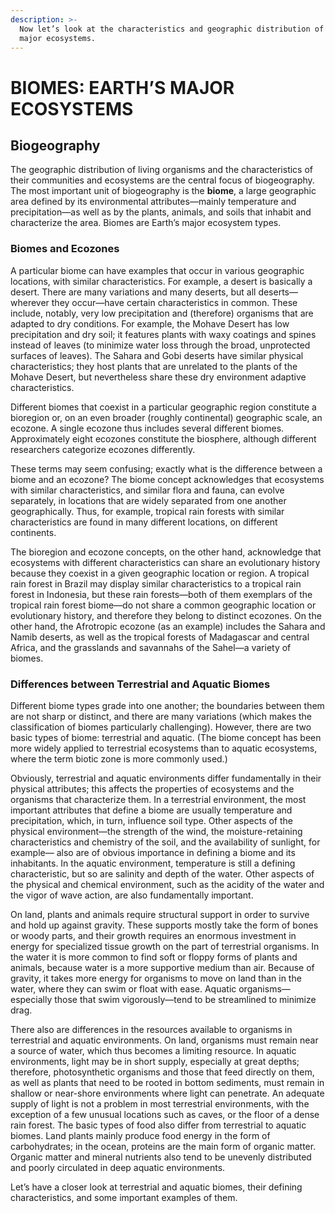```yaml
---
description: >-
  Now let’s look at the characteristics and geographic distribution of Earth’s
  major ecosystems.
---
```


# BIOMES: EARTH’S MAJOR ECOSYSTEMS

## Biogeography

The geographic distribution of living organisms and the characteristics of their communities and ecosystems are the central focus of biogeography. The most important unit of biogeography is the **biome**, a large geographic area defined by its environmental attributes—mainly temperature and precipitation—as well as by the plants, animals, and soils that inhabit and characterize the area. Biomes are Earth’s major ecosystem types. 

### Biomes and Ecozones

 A particular biome can have examples that occur in various geographic locations, with similar characteristics. For example, a desert is basically a desert. There are many variations and many deserts, but all deserts—wherever they occur—have certain characteristics in common. These include, notably, very low precipitation and \(therefore\) organisms that are adapted to dry conditions. For example, the Mohave Desert has low precipitation and dry soil; it features plants with waxy coatings and spines instead of leaves \(to minimize water loss through the broad, unprotected surfaces of leaves\). The Sahara and Gobi deserts have similar physical characteristics; they host plants that are unrelated to the plants of the Mohave Desert, but nevertheless share these dry environment adaptive characteristics. 

Different biomes that coexist in a particular geographic region constitute a bioregion or, on an even broader \(roughly continental\) geographic scale, an ecozone. A single ecozone thus includes several different biomes. Approximately eight ecozones constitute the biosphere, although different researchers categorize ecozones differently. 

These terms may seem confusing; exactly what is the difference between a biome and an ecozone? The biome concept acknowledges that ecosystems with similar characteristics, and similar flora and fauna, can evolve separately, in locations that are widely separated from one another geographically. Thus, for example, tropical rain forests with similar characteristics are found in many different locations, on different continents. 

The bioregion and ecozone concepts, on the other hand, acknowledge that ecosystems with different characteristics can share an evolutionary history because they coexist in a given geographic location or region. A tropical rain forest in Brazil may display similar characteristics to a tropical rain forest in Indonesia, but these rain forests—both of them exemplars of the tropical rain forest biome—do not share a common geographic location or evolutionary history, and therefore they belong to distinct ecozones. On the other hand, the Afrotropic ecozone \(as an example\) includes the Sahara and Namib deserts, as well as the tropical forests of Madagascar and central Africa, and the grasslands and savannahs of the Sahel—a variety of biomes.

### Differences between Terrestrial and Aquatic Biomes

Different biome types grade into one another; the boundaries between them are not sharp or distinct, and there are many variations \(which makes the classification of biomes particularly challenging\). However, there are two basic types of biome: terrestrial and aquatic. \(The biome concept has been more widely applied to terrestrial ecosystems than to aquatic ecosystems, where the term biotic zone is more commonly used.\) 

Obviously, terrestrial and aquatic environments differ fundamentally in their physical attributes; this affects the properties of ecosystems and the organisms that characterize them. In a terrestrial environment, the most important attributes that define a biome are usually temperature and precipitation, which, in turn, influence soil type. Other aspects of the physical environment—the strength of the wind, the moisture-retaining characteristics and chemistry of the soil, and the availability of sunlight, for example— also are of obvious importance in defining a biome and its inhabitants. In the aquatic environment, temperature is still a defining characteristic, but so are salinity and depth of the water. Other aspects of the physical and chemical environment, such as the acidity of the water and the vigor of wave action, are also fundamentally important. 

On land, plants and animals require structural support in order to survive and hold up against gravity. These supports mostly take the form of bones or woody parts, and their growth requires an enormous investment in energy for specialized tissue growth on the part of terrestrial organisms. In the water it is more common to find soft or floppy forms of plants and animals, because water is a more supportive medium than air. Because of gravity, it takes more energy for organisms to move on land than in the water, where they can swim or float with ease. Aquatic organisms—especially those that swim vigorously—tend to be streamlined to minimize drag. 

There also are differences in the resources available to organisms in terrestrial and aquatic environments. On land, organisms must remain near a source of water, which thus becomes a limiting resource. In aquatic environments, light may be in short supply, especially at great depths; therefore, photosynthetic organisms and those that feed directly on them, as well as plants that need to be rooted in bottom sediments, must remain in shallow or near-shore environments where light can penetrate. An adequate supply of light is not a problem in most terrestrial environments, with the exception of a few unusual locations such as caves, or the floor of a dense rain forest. The basic types of food also differ from terrestrial to aquatic biomes. Land plants mainly produce food energy in the form of carbohydrates; in the ocean, proteins are the main form of organic matter. Organic matter and mineral nutrients also tend to be unevenly distributed and poorly circulated in deep aquatic environments. 

Let’s have a closer look at terrestrial and aquatic biomes, their defining characteristics, and some important examples of them.



